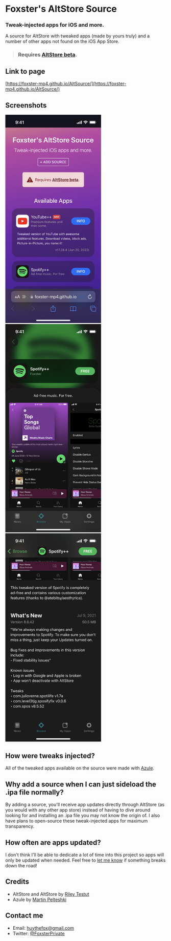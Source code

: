 # Foxster's AltStore Source
### Tweak-injected apps for iOS and more.
A source for AltStore with tweaked apps (made by yours truly) and a number of other apps not found on the iOS App Store.

> ### Requires [AltStore beta](https://faq.altstore.io/patreon/beta-features/).

## Link to page
[https://foxster-mp4.github.io/AltSource/](https://foxster-mp4.github.io/AltSource/)

## Screenshots
<img src="source-screenshots/IMG_1511.PNG" alt="screenshot1" width="300"/>
<img src="source-screenshots/IMG_1512.PNG" alt="screenshot2" width="300"/>
<img src="source-screenshots/IMG_1513.PNG" alt="screenshot3" width="300"/>

## How were tweaks injected?
All of the tweaked apps available on the source were made with [Azule](https://github.com/Al4ise/Azule).

## Why add a source when I can just sideload the .ipa file normally?
By adding a source, you'll receive app updates directly through AltStore (as you would with any other app store) instead of having to dive around looking for and installing an .ipa file you may not know the origin of. I also have plans to open-source these tweak-injected apps for maximum transparency.

## How often are apps updated?
I don't think I'll be able to dedicate a lot of time into this project so apps will only be updated when needed. Feel free to [let me know](#contact-me) if something breaks down the road!

## Credits
* AltStore and AltStore by [Riley Testut](https://github.com/rileytestut)
* Azule by [Martin Pelteshki](https://github.com/Al4ise)

## Contact me
* Email: [huythefox@gmail.com](mailto:huythefox@gmail.com)
* Twitter: [@FoxsterPrivate](https://twitter.com/FoxsterPrivate)